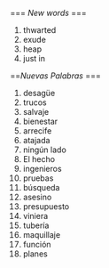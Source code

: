 === *New words* ===

1. thwarted
2. exude
3. heap
4. just in

==*Nuevas Palabras* ===

1. desagüe
2. trucos
3. salvaje
4. bienestar
5. arrecife
6. atajada
7. ningún lado
8. El hecho
9. ingenieros
10. pruebas
11. búsqueda
12. asesino
13. presupuesto
14. viniera
15. tubería
16. maquillaje
17. función
18. planes

